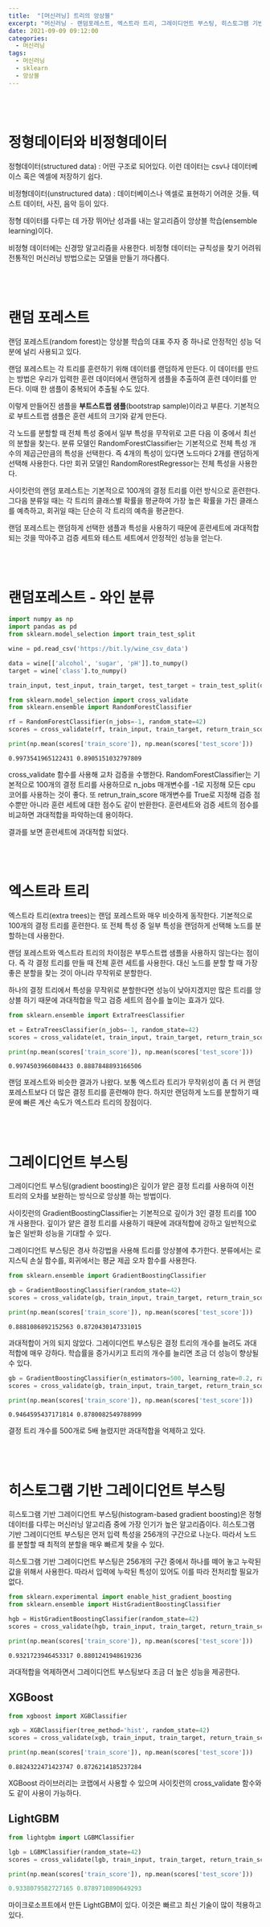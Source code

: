 ```yaml
---
title:  "[머신러닝] 트리의 앙상블"
excerpt: "머신러닝 - 랜덤포레스트, 엑스트라 트리, 그레이디언트 부스팅, 히스토그램 기반 그레이디언트 부스팅"
date: 2021-09-09 09:12:00
categories:
  - 머신러닝
tags:
  - 머신러닝
  - sklearn
  - 앙상블
---
```


<br>
<br>

# 정형데이터와 비정형데이터

정형데이터(structured data) : 어떤 구조로 되어있다. 이런 데이터는 csv나 데이터베이스 혹은 엑셀에 저장하기 쉽다.

비정형데이터(unstructured data) : 데이터베이스나 엑셀로 표현하기 어려운 것들. 텍스트 데이터, 사진, 음악 등이 있다.

정형 데이터를 다루는 데 가장 뛰어난 성과를 내는 알고리즘이 앙상블 학습(ensemble learning)이다. 

비정형 데이터에는 신경망 알고리즘을 사용한다. 비정형 데이터는 규칙성을 찾기 어려워 전통적인 머신러닝 방법으로는 모델을 만들기 까다롭다.

<br>
<br>

# 랜덤 포레스트

랜덤 포레스트(random forest)는 앙상블 학습의 대표 주자 중 하나로 안정적인 성능 덕분에 널리 사용되고 있다.

랜덤 포레스트는 각 트리를 훈련하기 위해 데이터를 랜덤하게 만든다. 이 데이터를 만드는 방법은 우리가 입력한 훈련 데이터에서 랜덤하게 샘플을 추출하여 훈련 데이터를 만든다. 이때 한 샘플이 중복되어 추출될 수도 있다.

이렇게 만들어진 샘플을 **부트스트랩 샘플**(bootstrap sample)이라고 부른다. 기본적으로 부트스트랩 샘플은 훈련 세트의 크기와 같게 만든다. 

각 노드를 분할할 때 전체 특성 중에서 일부 특성을 무작위로 고른 다음 이 중에서 최선의 분할을 찾는다. 분류 모델인 RandomForestClassifier는 기본적으로 전체 특성 개수의 제곱근만큼의 특성을 선택한다. 즉 4개의 특성이 있다면 노드마다 2개를 랜덤하게 선택해 사용한다. 다만 회귀 모델인 RandomRorestRegressor는 전체 특성을 사용한다.

사이킷런의 랜덤 포레스트는 기본적으로 100개의 결정 트리를 이런 방식으로 훈련한다. 그다음 분류일 때는 각 트리의 클래스별 확률을 평균하여 가장 높은 확률을 가진 클래스를 예측하고, 회귀일 때는 단순히 각 트리의 예측을 평균한다.

랜덤 포레스트는 랜덤하게 선택한 샘플과 특성을 사용하기 때문에 훈련세트에 과대적합되는 것을 막아주고 검증 세트와 테스트 세트에서 안정적인 성능을 얻는다.

<br>
<br>

# 랜덤포레스트 - 와인 분류

```python
import numpy as np
import pandas as pd
from sklearn.model_selection import train_test_split

wine = pd.read_csv('https://bit.ly/wine_csv_data')

data = wine[['alcohol', 'sugar', 'pH']].to_numpy()
target = wine['class'].to_numpy()

train_input, test_input, train_target, test_target = train_test_split(data, target, test_size=0.2, random_state=42)
```

```python
from sklearn.model_selection import cross_validate
from sklearn.ensemble import RandomForestClassifier

rf = RandomForestClassifier(n_jobs=-1, random_state=42)
scores = cross_validate(rf, train_input, train_target, return_train_score=True, n_jobs=-1)

print(np.mean(scores['train_score']), np.mean(scores['test_score']))
```
```
0.9973541965122431 0.8905151032797809
```
cross_validate 함수를 사용해 교차 검증을 수행한다. RandomForestClassifier는 기본적으로 100개의 결정 트리를 사용하므로 n_jobs 매개변수를 -1로 지정해 모든 cpu 코어를 사용하는 것이 좋다. 또 retrun_train_score 매개변수를 True로 지정해 검증 점수뿐만 아니라 훈련 세트에 대한 점수도 같이 반환한다. 훈련세트와 검증 세트의 점수를 비교하면 과대적합을 파악하는데 용이하다.

결과를 보면 훈련세트에 과대적합 되었다.

<br>
<br>

# 엑스트라 트리

엑스트라 트리(extra trees)는 랜덤 포레스트와 매우 비슷하게 동작한다. 기본적으로 100개의 결정 트리를 훈련한다. 또 전체 특성 중 일부 특성을 랜덤하게 선택해 노드를 분할하는데 사용한다.

랜덤 포레스트와 엑스트라 트리의 차이점은 부투스트랩 샘플을 사용하지 않는다는 점이다. 즉 각 결정 트리를 만들 때 전체 훈련 세트를 사용한다. 대신 노드를 분할 할 때 가장 좋은 분할을 찾는 것이 아니라 무작위로 분할한다.

하나의 결정 트리에서 특성을 무작위로 분할한다면 성능이 낮아지겠지만 많은 트리를 앙상블 하기 때문에 과대적합을 막고 검증 세트의 점수를 높이는 효과가 있다.

```python
from sklearn.ensemble import ExtraTreesClassifier

et = ExtraTreesClassifier(n_jobs=-1, random_state=42)
scores = cross_validate(et, train_input, train_target, return_train_score=True, n_jobs=-1)

print(np.mean(scores['train_score']), np.mean(scores['test_score']))
```
```
0.9974503966084433 0.8887848893166506
```
랜덤 포레스트와 비슷한 결과가 나왔다. 보통 엑스트라 트리가 무작위성이 좀 더 커 랜덤 포레스트보다 더 많은 결정 트리를 훈련해야 한다. 하지만 랜덤하게 노드를 분할하기 때문에 빠른 계산 속도가 엑스트라 트리의 장점이다.

<br>
<br>

# 그레이디언트 부스팅

그레이디언트 부스팅(gradient boosting)은 깊이가 얕은 결정 트리를 사용하여 이전 트리의 오차를 보완하는 방식으로 앙상블 하는 방법이다.

사이킷런의 GradientBoostingClassifier는 기본적으로 깊이가 3인 결정 트리를 100개 사용한다. 깊이가 얕은 결정 트리를 사용하기 때문에 과대적합에 강하고 일반적으로 높은 일반화 성능을 기대할 수 있다.

그레이디언트 부스팅은 경사 하강법을 사용해 트리를 앙상블에 추가한다. 분류에서는 로지스틱 손실 함수를, 회귀에서는 평균 제곱 오차 함수를 사용한다.

```python
from sklearn.ensemble import GradientBoostingClassifier

gb = GradientBoostingClassifier(random_state=42)
scores = cross_validate(gb, train_input, train_target, return_train_score=True, n_jobs=-1)

print(np.mean(scores['train_score']), np.mean(scores['test_score']))
```
```
0.8881086892152563 0.8720430147331015
```
과대적합이 거의 되지 않았다. 그레이디언트 부스팅은 결정 트리의 개수를 늘려도 과대적합에 매우 강하다. 학습률을 증가시키고 트리의 개수를 늘리면 조금 더 성능이 향상될 수 있다.

```python
gb = GradientBoostingClassifier(n_estimators=500, learning_rate=0.2, random_state=42)
scores = cross_validate(gb, train_input, train_target, return_train_score=True, n_jobs=-1)

print(np.mean(scores['train_score']), np.mean(scores['test_score']))
```
```
0.9464595437171814 0.8780082549788999
```
결정 트리 개수를 500개로 5배 늘렸지만 과대적합을 억제하고 있다. 

<br>
<br>

# 히스토그램 기반 그레이디언트 부스팅

히스토그램 기반 그레이디언트 부스팅(histogram-based gradient boosting)은 정형 데이터를 다루는 머신러닝 알고리즘 중에 가장 인기가 높은 알고리즘이다. 히스토그램 기반 그레이디언트 부스팅은 먼저 입력 특성을 256개의 구간으로 나눈다. 따라서 노드를 분할할 때 최적의 분할을 매우 빠르게 찾을 수 있다.

히스토그램 기반 그레이디언트 부스팅은 256개의 구간 중에서 하나를 떼어 놓고 누락된 값을 위해서 사용한다. 따라서 입력에 누락된 특성이 있어도 이를 따라 전처리할 필요가 없다.

```python
from sklearn.experimental import enable_hist_gradient_boosting
from sklearn.ensemble import HistGradientBoostingClassifier

hgb = HistGradientBoostingClassifier(random_state=42)
scores = cross_validate(hgb, train_input, train_target, return_train_score=True, n_jobs=-1)

print(np.mean(scores['train_score']), np.mean(scores['test_score']))
```
```
0.9321723946453317 0.8801241948619236
```
과대적합을 억제하면서 그레이디언트 부스팅보다 조금 더 높은 성능을 제공한다.

## XGBoost

```python
from xgboost import XGBClassifier

xgb = XGBClassifier(tree_method='hist', random_state=42)
scores = cross_validate(xgb, train_input, train_target, return_train_score=True, n_jobs=-1)

print(np.mean(scores['train_score']), np.mean(scores['test_score']))
```
```
0.8824322471423747 0.8726214185237284
```
XGBoost 라이브러리는 코랩에서 사용할 수 있으며 사이킷런의 cross_validate 함수와도 같이 사용이 가능하다.

## LightGBM

```python
from lightgbm import LGBMClassifier

lgb = LGBMClassifier(random_state=42)
scores = cross_validate(lgb, train_input, train_target, return_train_score=True, n_jobs=-1)

print(np.mean(scores['train_score']), np.mean(scores['test_score']))
```
```python
0.9338079582727165 0.8789710890649293
```
마이크로소프트에서 만든 LightGBM이 있다. 이것은 빠르고 최신 기술이 많이 적용하고 있다.